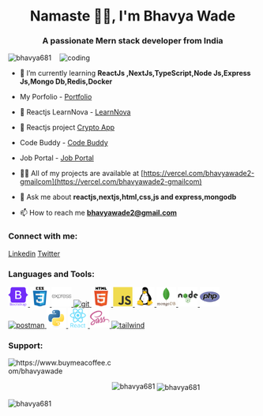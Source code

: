 <h1 align="center">Namaste 🙏🏻, I'm Bhavya Wade</h1>
<h3 align="center">A passionate Mern stack developer from India</h3>
<img alt="coding" align="right" width="400" src="https://cdn.myportfolio.com/2fcfcb103788251450a8304378dffded/a62c047f-8369-493c-ab14-71ef51bebc55_rw_1200.gif?h=e8c7ce55b326319eaca316cc1e74518f" >

<p align="left"> <img src="https://komarev.com/ghpvc/?username=bhavya681&label=Profile%20views&color=0e75b6&style=flat" alt="bhavya681" /> </p>

- 🌱 I’m currently learning **ReactJs ,NextJs,TypeScript,Node Js,Express Js,Mongo Db,Redis,Docker**

- My Porfolio - [Portfolio](https://bhavyawade.vercel.app/)

- 👯 Reactjs LearnNova - [LearnNova](https://learnova1.vercel.app/)

- 🤝 Reactjs project [Crypto App](https://reactcryptoapp-opal.vercel.app/)

- Code Buddy - [Code Buddy](https://codebuddy-gamma.vercel.app/)

- Job Portal - [Job Portal](https://mernjobportal-2-1cwi.onrender.com/)

- 👨‍💻 All of my projects are available at [https://vercel.com/bhavyawade2-gmailcom](https://vercel.com/bhavyawade2-gmailcom)

- 💬 Ask me about **reactjs,nextjs,html,css,js and express,mongodb**

- 📫 How to reach me **bhavyawade2@gmail.com**

<h3 align="left">Connect with me:</h3>
<a href="https://www.linkedin.com/in/bhavya-wade/">Linkedin</a>
<a href="https://x.com/wade_bhavy55123">Twitter</a>
<p align="left">
</p>

<h3 align="left">Languages and Tools:</h3>
<p align="left"> <a href="https://getbootstrap.com" target="_blank" rel="noreferrer"> <img src="https://raw.githubusercontent.com/devicons/devicon/master/icons/bootstrap/bootstrap-plain-wordmark.svg" alt="bootstrap" width="40" height="40"/> </a> <a href="https://www.w3schools.com/css/" target="_blank" rel="noreferrer"> <img src="https://raw.githubusercontent.com/devicons/devicon/master/icons/css3/css3-original-wordmark.svg" alt="css3" width="40" height="40"/> </a> <a href="https://expressjs.com" target="_blank" rel="noreferrer"> <img src="https://raw.githubusercontent.com/devicons/devicon/master/icons/express/express-original-wordmark.svg" alt="express" width="40" height="40"/> </a> <a href="https://git-scm.com/" target="_blank" rel="noreferrer"> <img src="https://www.vectorlogo.zone/logos/git-scm/git-scm-icon.svg" alt="git" width="40" height="40"/> </a> <a href="https://www.w3.org/html/" target="_blank" rel="noreferrer"> <img src="https://raw.githubusercontent.com/devicons/devicon/master/icons/html5/html5-original-wordmark.svg" alt="html5" width="40" height="40"/> </a> <a href="https://developer.mozilla.org/en-US/docs/Web/JavaScript" target="_blank" rel="noreferrer"> <img src="https://raw.githubusercontent.com/devicons/devicon/master/icons/javascript/javascript-original.svg" alt="javascript" width="40" height="40"/> </a> <a href="https://www.linux.org/" target="_blank" rel="noreferrer"> <img src="https://raw.githubusercontent.com/devicons/devicon/master/icons/linux/linux-original.svg" alt="linux" width="40" height="40"/> </a> <a href="https://www.mongodb.com/" target="_blank" rel="noreferrer"> <img src="https://raw.githubusercontent.com/devicons/devicon/master/icons/mongodb/mongodb-original-wordmark.svg" alt="mongodb" width="40" height="40"/> </a> <a href="https://nodejs.org" target="_blank" rel="noreferrer"> <img src="https://raw.githubusercontent.com/devicons/devicon/master/icons/nodejs/nodejs-original-wordmark.svg" alt="nodejs" width="40" height="40"/> </a> <a href="https://www.php.net" target="_blank" rel="noreferrer"> <img src="https://raw.githubusercontent.com/devicons/devicon/master/icons/php/php-original.svg" alt="php" width="40" height="40"/> </a> <a href="https://postman.com" target="_blank" rel="noreferrer"> <img src="https://www.vectorlogo.zone/logos/getpostman/getpostman-icon.svg" alt="postman" width="40" height="40"/> </a> <a href="https://www.python.org" target="_blank" rel="noreferrer"> <img src="https://raw.githubusercontent.com/devicons/devicon/master/icons/python/python-original.svg" alt="python" width="40" height="40"/> </a> <a href="https://reactjs.org/" target="_blank" rel="noreferrer"> <img src="https://raw.githubusercontent.com/devicons/devicon/master/icons/react/react-original-wordmark.svg" alt="react" width="40" height="40"/> </a> <a href="https://sass-lang.com" target="_blank" rel="noreferrer"> <img src="https://raw.githubusercontent.com/devicons/devicon/master/icons/sass/sass-original.svg" alt="sass" width="40" height="40"/> </a> <a href="https://tailwindcss.com/" target="_blank" rel="noreferrer"> <img src="https://www.vectorlogo.zone/logos/tailwindcss/tailwindcss-icon.svg" alt="tailwind" width="40" height="40"/> </a> </p>

<h3 align="left">Support:</h3>
<p><a href="https://www.buymeacoffee.com/https://www.buymeacoffee.com/bhavyawade"> <img align="left" src="https://cdn.buymeacoffee.com/buttons/v2/default-yellow.png" height="50" width="210" alt="https://www.buymeacoffee.com/bhavyawade" /></a></p><br><br>

<p><img align="left" src="https://github-readme-stats.vercel.app/api/top-langs?username=bhavya681&show_icons=true&locale=en&layout=compact" alt="bhavya681" /></p>

<p>&nbsp;<img align="center" src="https://github-readme-stats.vercel.app/api?username=bhavya681&show_icons=true&locale=en" alt="bhavya681" /></p>

<p><img align="center" src="https://github-readme-streak-stats.herokuapp.com/?user=bhavya681&" alt="bhavya681" /></p>
